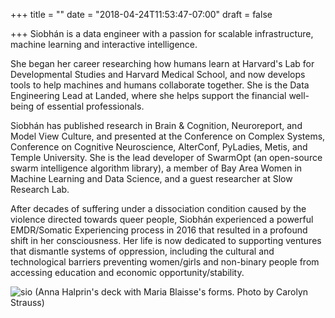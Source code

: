 +++
title = ""
date = "2018-04-24T11:53:47-07:00"
draft = false

+++
Siobhán is a data engineer with a passion for 
scalable infrastructure, machine learning and interactive intelligence.

She began her career researching how humans learn at Harvard's Lab for
Developmental Studies and Harvard Medical School, and now develops tools
to help machines and humans collaborate together. She is the Data Engineering Lead 
at Landed, where she helps support the financial well-being of essential professionals.

Siobhán has published research in Brain & Cognition, Neuroreport, and
Model View Culture, and presented at the Conference on Complex Systems,
Conference on Cognitive Neuroscience, AlterConf, PyLadies, Metis, and
Temple University. She is the lead developer of SwarmOpt (an open-source swarm 
intelligence algorithm library), a member of Bay Area Women in Machine Learning
and Data Science, and a guest researcher at Slow Research Lab.

After decades of suffering under a dissociation condition caused by the 
violence directed towards queer people, Siobhán experienced a powerful EMDR/Somatic 
Experiencing process in 2016 that resulted in a profound shift in her consciousness. 
Her life is now dedicated to supporting ventures that dismantle systems of oppression, 
including the cultural and technological barriers preventing women/girls and non-binary 
people from accessing education and economic opportunity/stability.

![sio](skc_blaisse.jpg)
(Anna Halprin's deck with Maria Blaisse's forms. Photo by Carolyn Strauss)
